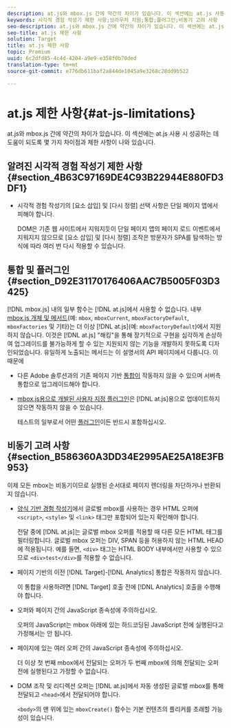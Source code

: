 ```yaml
---
description: at.js와 mbox.js 간에 약간의 차이가 있습니다. 이 섹션에는 at.js 사용 시 성공하는 데 도움이 되도록 몇 가지 차이점과 제한 사항이 나와 있습니다.
keywords: 시각적 경험 작성기 제한 사항;브라우저 지원;통합;플러그인;비동기 고려 사항
seo-description: at.js와 mbox.js 간에 약간의 차이가 있습니다. 이 섹션에는 at.js 사용 시 성공하는 데 도움이 되도록 몇 가지 차이점과 제한 사항이 나와 있습니다.
seo-title: at.js 제한 사항
solution: Target
title: at.js 제한 사항
topic: Premium
uuid: 6c2dfd85-4c4d-4204-a9e9-e358f0b70ded
translation-type: tm+mt
source-git-commit: e776db611baf2a844de1045a9e3268c28dd9b522

---
```



# at.js 제한 사항{#at-js-limitations}

at.js와 mbox.js 간에 약간의 차이가 있습니다. 이 섹션에는 at.js 사용 시 성공하는 데 도움이 되도록 몇 가지 차이점과 제한 사항이 나와 있습니다.

## 알려진 시각적 경험 작성기 제한 사항 {#section_4B63C97169DE4C93B22944E880FD3DF1}

* 시각적 경험 작성기의 [요소 삽입] 및 [다시 정렬] 선택 사항은 단일 페이지 앱에서 피해야 합니다.

   DOM은 기존 웹 사이트에서 지워지듯이 단일 페이지 앱의 페이지 로드 이벤트에서 지워지지 않으므로 [요소 삽입] 및 [다시 정렬] 조작은 방문자가 SPA를 탐색하는 방식에 따라 여러 번 다시 적용할 수 있습니다.

## 통합 및 플러그인 {#section_D92E31170176406AAC7B5005F03D3425}

[!DNL mbox.js] 내의 일부 함수는 [!DNL at.js]에서 사용할 수 없습니다. 내부 [mbox.js 개체 및 메서드](../../../../c-target/c-visitor-profile/variables-profiles-parameters-methods.md#section_8C78059D15D9452F95636A5640188537)(예: `mbox`, `mboxCurrent`, `mboxFactoryDefault`, `mboxFactories` 및 기타)는 더 이상 [!DNL at.js](예: `mboxFactoryDefault`)에서 지원하지 않습니다. 이것은 [!DNL at.js] &quot;해킹&quot;을 통해 장기적으로 구현을 심각하게 손상하여 업그레이드를 불가능하게 할 수 있는 지원되지 않는 기능을 개발하지 못하도록 디자인되었습니다. 유일하게 노출되는 메서드는 이 설명서의 API 페이지에서 다룹니다. 이 때문에

* 다른 Adobe 솔루션과의 기존 페이지 기반 [통합이](../../../../c-implementing-target/c-implementing-target-for-client-side-web/c-how-atjs-works/target-atjs-integrations.md#concept_C100BC4F073C4B57A608B309D0157B39) 작동하지 않을 수 있으며 서버측 통합으로 업그레이드해야 합니다.
* [mbox.js용으로 개발된 사용자 지정 플러그인](../../../../c-implementing-target/c-implementing-target-for-client-side-web/t-mbox-download/c-target-atjs-implementation/target-atjs-plugins.md#concept_F5D4C0A4DACF41409CC42FDD93B13FAF)은 [!DNL at.js]용으로 업데이트하지 않으면 작동하지 않을 수 있습니다.

   테스트의 일부로서 어떤 [플러그인](../../../../c-implementing-target/c-implementing-target-for-client-side-web/t-mbox-download/c-target-atjs-implementation/target-atjs-plugins.md#concept_F5D4C0A4DACF41409CC42FDD93B13FAF)이든 반드시 포함하십시오.

## 비동기 고려 사항 {#section_B586360A3DD34E2995AE25A18E3FB953}

이제 모든 mbox는 비동기이므로 실행된 순서대로 페이지 렌더링을 차단하거나 반환되지 않습니다.

* [양식 기반 경험 작성기](../../../../c-experiences/experiences.md#section_3643394BD424463C8768F2907DEBCC22)에서 글로벌 mbox를 사용하는 경우 HTML 오퍼에 `<script>`, `<style>` 및 `<link>` 태그만 포함되어 있는지 확인해야 합니다.

   전달 중에 [!DNL at.js]는 글로벌 mbox 오퍼를 적용할 때 다른 모든 HTML 태그를 필터링합니다. 글로벌 mbox 오퍼는 DIV, SPAN 등을 허용하지 않는 HTML HEAD에 적용됩니다. 예를 들면, `<div>` 태그는 HTML BODY 내부에서만 사용할 수 있으므로 `<div>test</div>`를 적용할 수 없습니다.

* 페이지 기반의 이전 [!DNL Target]-[!DNL Analytics] 통합은 작동하지 않습니다.

   이 통합을 사용하려면 [!DNL Target] 호출 전에 [!DNL Analytics] 호출을 수행해야 합니다.

* 오퍼와 페이지 간의 JavaScript 종속성에 주의하십시오.

   오퍼의 JavaScript는 mbox 아래에 있는 하드코딩된 JavaScript 전에 실행된다고 가정해서는 안 됩니다.

* 페이지에 있는 여러 오퍼 간의 JavaScript 종속성에 주의하십시오.

   더 이상 첫 번째 mbox에서 전달되는 오퍼가 두 번째 mbox에 의해 전달되는 오퍼 전에 실행된다고 가정할 수 없습니다.

* DOM 조작 및 리디렉션 오퍼는 [!DNL at.js]에서 자동 생성된 글로벌 mbox를 통해 전달되고 `<head>`에서 전달되어야 합니다.

   `<body>`의 맨 위에 있는 `mboxCreate()` 함수는 기본 컨텐츠의 플리커를 초래할 가능성이 있습니다.

